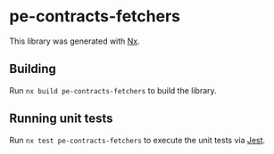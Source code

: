 # pe-contracts-fetchers

This library was generated with [Nx](https://nx.dev).

## Building

Run `nx build pe-contracts-fetchers` to build the library.

## Running unit tests

Run `nx test pe-contracts-fetchers` to execute the unit tests via [Jest](https://jestjs.io).
